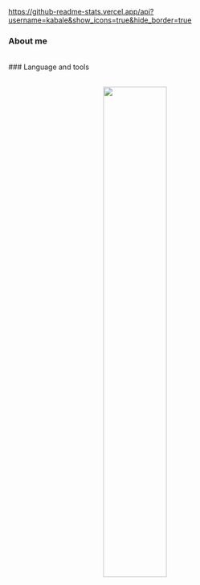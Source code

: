 https://github-readme-stats.vercel.app/api?username=kabale&show_icons=true&hide_border=true
### About me
<br/>
### Language and tools
<br/>
<br/>
<!-- The stat card below is made with https://github.com/anuraghazra/github-readme-stats -->
<p align=center><img align=centre width=50% src="https://github-readme-stats.vercel.app/api?username=kabale&count_private=true&show_icons=true&theme=nord" /></p>
<br>
<br>

